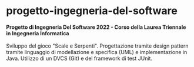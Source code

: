 # progetto-ingegneria-del-software
**Progetto di Ingegneria Del Software 2022 - Corso della Laurea Triennale in Ingegneria Informatica**
<br><br>
Sviluppo del gioco "Scale e Serpenti". Progettazione tramite design pattern tramite linguaggio di modellazione e specifica (UML) e implementazione in Java. Utilizzo di un DVCS (Git) e del framework di test JUnit.
